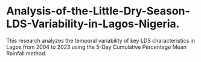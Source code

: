 # Analysis-of-the-Little-Dry-Season-LDS-Variability-in-Lagos-Nigeria.
This research analyzes the temporal variability of key LDS characteristics in Lagos from 2004 to 2023 using the 5-Day Cumulative Percentage Mean Rainfall method.
